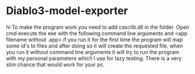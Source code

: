 # Diablo3-model-exporter

hi
To make the program work you need to add casclib.dll in the folder.
Open cmd
execute the exe with the following command line arguments <diablo3 installation folder> and <app filename without .app>
if you run it for the first time the program will map some id's to files and after doing so it will create the requested file.
when you run it without command line arguments it will try to run the program with my personal parameters which I use for lazy testing. There is a very slim chance that would work for your pc.
